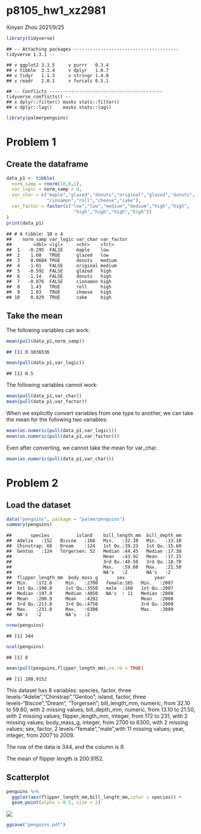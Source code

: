 p8105\_hw1\_xz2981
================
Xinyan Zhou
2021/9/25

``` r
library(tidyverse)
```

    ## -- Attaching packages --------------------------------------- tidyverse 1.3.1 --

    ## v ggplot2 3.3.5     v purrr   0.3.4
    ## v tibble  3.1.4     v dplyr   1.0.7
    ## v tidyr   1.1.3     v stringr 1.4.0
    ## v readr   2.0.1     v forcats 0.5.1

    ## -- Conflicts ------------------------------------------ tidyverse_conflicts() --
    ## x dplyr::filter() masks stats::filter()
    ## x dplyr::lag()    masks stats::lag()

``` r
library(palmerpenguins)
```

# Problem 1

## Create the dataframe

``` r
data_p1 <- tibble(
  norm_samp = rnorm(10,0,1),
  var_logic = norm_samp > 0,
  var_char = c("maple","glazed","donuts","original","glazed","donuts",
               "cinnamon","roll","cheese","cake"),
  var_factor = factor(c("low","low","medium","medium","high","high",
                         "high","high","high","high"))
)
print(data_p1)
```

    ## # A tibble: 10 x 4
    ##    norm_samp var_logic var_char var_factor
    ##        <dbl> <lgl>     <chr>    <fct>     
    ##  1   -0.295  FALSE     maple    low       
    ##  2    1.60   TRUE      glazed   low       
    ##  3    0.0684 TRUE      donuts   medium    
    ##  4   -1.01   FALSE     original medium    
    ##  5   -0.592  FALSE     glazed   high      
    ##  6   -1.14   FALSE     donuts   high      
    ##  7   -0.876  FALSE     cinnamon high      
    ##  8    1.43   TRUE      roll     high      
    ##  9    1.03   TRUE      cheese   high      
    ## 10    0.829  TRUE      cake     high

## Take the mean

The following variables can work:

``` r
mean(pull(data_p1,norm_samp))
```

    ## [1] 0.1036536

``` r
mean(pull(data_p1,var_logic))
```

    ## [1] 0.5

The following variables cannot work:

``` r
mean(pull(data_p1,var_char))
mean(pull(data_p1,var_factor))
```

When we explicitly convert variables from one type to another, we can
take the mean for the following two variables:

``` r
mean(as.numeric(pull(data_p1,var_logic)))
mean(as.numeric(pull(data_p1,var_factor)))
```

Even after converting, we cannot take the mean for var\_char.

``` r
mean(as.numeric(pull(data_p1,var_char)))
```

# Problem 2

## Load the dataset

``` r
data("penguins", package = "palmerpenguins")
summary(penguins)
```

    ##       species          island    bill_length_mm  bill_depth_mm  
    ##  Adelie   :152   Biscoe   :168   Min.   :32.10   Min.   :13.10  
    ##  Chinstrap: 68   Dream    :124   1st Qu.:39.23   1st Qu.:15.60  
    ##  Gentoo   :124   Torgersen: 52   Median :44.45   Median :17.30  
    ##                                  Mean   :43.92   Mean   :17.15  
    ##                                  3rd Qu.:48.50   3rd Qu.:18.70  
    ##                                  Max.   :59.60   Max.   :21.50  
    ##                                  NA's   :2       NA's   :2      
    ##  flipper_length_mm  body_mass_g       sex           year     
    ##  Min.   :172.0     Min.   :2700   female:165   Min.   :2007  
    ##  1st Qu.:190.0     1st Qu.:3550   male  :168   1st Qu.:2007  
    ##  Median :197.0     Median :4050   NA's  : 11   Median :2008  
    ##  Mean   :200.9     Mean   :4202                Mean   :2008  
    ##  3rd Qu.:213.0     3rd Qu.:4750                3rd Qu.:2009  
    ##  Max.   :231.0     Max.   :6300                Max.   :2009  
    ##  NA's   :2         NA's   :2

``` r
nrow(penguins)
```

    ## [1] 344

``` r
ncol(penguins)
```

    ## [1] 8

``` r
mean(pull(penguins,flipper_length_mm),na.rm = TRUE)
```

    ## [1] 200.9152

This dataset has 8 variables: species, factor, three
levels-“Adelie”,“Chinstrap”,“Gentoo”; island, factor, three
levels-“Biscoe”,“Dream”, “Torgersen”; bill\_length\_mm, numeric, from
32.10 to 59.60, with 2 missing values; bill\_depth\_mm, numeric, from
13.10 to 21.50, with 2 missing values; flipper\_length\_mm, integer,
from 172 to 231, with 2 missing values; body\_mass\_g, integer, from
2700 to 6300, with 2 missing values; sex, factor, 2
levels-“female”,“male”,with 11 missing values; year, integer, from 2007
to 2009.

The row of the data is 344, and the column is 8.

The mean of flipper length is 200.9152.

## Scatterplot

``` r
penguins %>%
  ggplot(aes(flipper_length_mm,bill_length_mm,color = species)) + 
  geom_point(alpha = 0.5, size = 2) 
```

![](p8105_hw1_xz2981_files/figure-gfm/unnamed-chunk-8-1.png)<!-- -->

``` r
ggsave("penguins.pdf")
```
